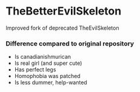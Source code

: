 # TheBetterEvilSkeleton
Improved fork of deprecated TheEvilSkeleton

### Difference compared to original repository
- Is canadianishmurican
- Is real girl (and super cute)
- Has perfect legs
- Homophobia was patched
- Is less dummer, help-wanted
